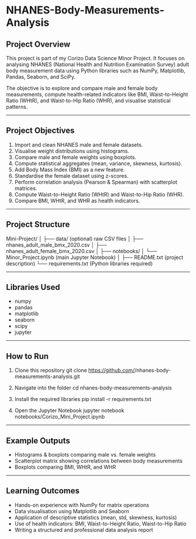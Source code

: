 # NHANES-Body-Measurements-Analysis

Project Overview
----------------
This project is part of my Corizo Data Science Minor Project. 
It focuses on analysing NHANES (National Health and Nutrition Examination Survey) 
adult body measurement data using Python libraries such as NumPy, Matplotlib, 
Pandas, Seaborn, and SciPy.

The objective is to explore and compare male and female body measurements, 
compute health-related indicators like BMI, Waist-to-Height Ratio (WHtR), 
and Waist-to-Hip Ratio (WHR), and visualise statistical patterns.

---------------------------------------------------------
Project Objectives
---------------------------------------------------------
1. Import and clean NHANES male and female datasets.
2. Visualise weight distributions using histograms.
3. Compare male and female weights using boxplots.
4. Compute statistical aggregates (mean, variance, skewness, kurtosis).
5. Add Body Mass Index (BMI) as a new feature.
6. Standardise the female dataset using z-scores.
7. Perform correlation analysis (Pearson & Spearman) with scatterplot matrices.
8. Compute Waist-to-Height Ratio (WHtR) and Waist-to-Hip Ratio (WHR).
9. Compare BMI, WHtR, and WHR as health indicators.

---------------------------------------------------------
Project Structure
---------------------------------------------------------
Mini-Project/
│
├── data/                      (optional) raw CSV files
│   ├── nhanes_adult_male_bmx_2020.csv
│   ├── nhanes_adult_female_bmx_2020.csv
│
├── notebooks/
│   └── Minor_Project.ipynb   (main Jupyter Notebook)
│
├── README.txt                 (project description)
└── requirements.txt           (Python libraries required)

---------------------------------------------------------
Libraries Used
---------------------------------------------------------
- numpy
- pandas
- matplotlib
- seaborn
- scipy
- jupyter

---------------------------------------------------------
How to Run
---------------------------------------------------------
1. Clone this repository
   git clone https://github.com/<your-username>/nhanes-body-measurements-analysis.git

2. Navigate into the folder
   cd nhanes-body-measurements-analysis

3. Install the required libraries
   pip install -r requirements.txt

4. Open the Jupyter Notebook
   jupyter notebook notebooks/Corizo_Mini_Project.ipynb

---------------------------------------------------------
Example Outputs
---------------------------------------------------------
- Histograms & boxplots comparing male vs. female weights
- Scatterplot matrix showing correlations between body measurements
- Boxplots comparing BMI, WHtR, and WHR

---------------------------------------------------------
Learning Outcomes
---------------------------------------------------------
- Hands-on experience with NumPy for matrix operations
- Data visualisation using Matplotlib and Seaborn
- Application of descriptive statistics (mean, std, skewness, kurtosis)
- Use of health indicators: BMI, Waist-to-Height Ratio, Waist-to-Hip Ratio
- Writing a structured and professional data analysis report
